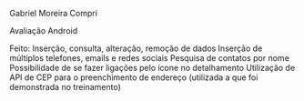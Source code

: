 ﻿Gabriel Moreira Compri

Avaliação Android

Feito:
Inserção, consulta, alteração, remoção de dados
Inserção de múltiplos telefones, emails e redes sociais
Pesquisa de contatos por nome
Possibilidade de se fazer ligações pelo ícone no detalhamento
Utilização de API de CEP para o preenchimento de endereço (utilizada a que foi demonstrada no treinamento)